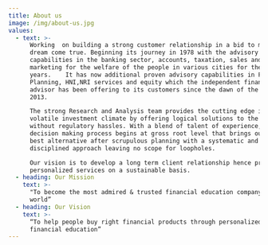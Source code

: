 ```yaml
---
title: About us
image: /img/about-us.jpg
values:
  - text: >-
      Working  on building a strong customer relationship in a bid to make their
      dream come true. Beginning its journey in 1978 with the advisory
      capabilities in the banking sector, accounts, taxation, sales and
      marketing for the welfare of the people in various cities for the past 36
      years.    It has now additional proven advisory capabilities in Financial
      Planning, HNI,NRI services and equity which the independent financial
      advisor has been offering to its customers since the dawn of the year
      2013.

      The strong Research and Analysis team provides the cutting edge in today’s
      volatile investment climate by offering logical solutions to the investors
      without regulatory hassles. With a blend of talent of experience, our
      decision making process begins at gross root level that brings out the
      best alternative after scrupulous planning with a systematic and
      disciplined approach leaving no scope for loopholes.

      Our vision is to develop a long term client relationship hence provide
      personalized services on a sustainable basis.
  - heading: Our Mission
    text: >-
      "To become the most admired & trusted financial education company in the
      world”
  - heading: Our Vision
    text: >-
      “To help people buy right financial products through personalized free
      financial education”
---
```


